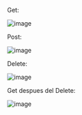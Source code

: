 Get:

![image](https://github.com/user-attachments/assets/c9adece1-26ef-4274-a2c1-c19da0de0ab9)

Post:

![image](https://github.com/user-attachments/assets/2e626cca-d738-4d1d-8220-bb2d32c15809)

Delete:

![image](https://github.com/user-attachments/assets/1fa16c17-b7fe-4278-a7ab-2652f3d5cb6c)

Get despues del Delete:

![image](https://github.com/user-attachments/assets/e21267b4-97d1-4df0-8160-0e95bda61f8a)

